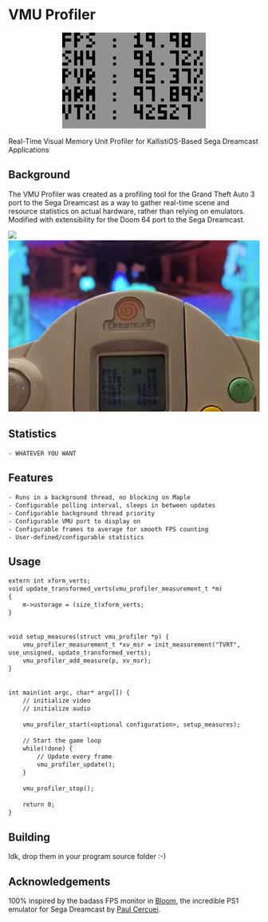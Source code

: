 # VMU Profiler
<center><img src="images/closeup.png"></center>

Real-Time Visual Memory Unit Profiler for KallistiOS-Based Sega Dreamcast Applications

## Background
The VMU Profiler was created as a profiling tool for the Grand Theft Auto 3 port to the Sega Dreamcast as a way to gather real-time scene and resource statistics on actual hardware, rather than relying on emulators. Modified with extensibility for the Doom 64 port to the Sega Dreamcast.

<img src="images/gta3.png">

<img src="images/doom64vmu.png">


## Statistics
    - WHATEVER YOU WANT

## Features
    - Runs in a background thread, no blocking on Maple
    - Configurable polling interval, sleeps in between updates
    - Configurable background thread priority
    - Configurable VMU port to display on
    - Configurable frames to average for smooth FPS counting
    - User-defined/configurable statistics

## Usage
	extern int xform_verts;
	void update_transformed_verts(vmu_profiler_measurement_t *m)
	{
		m->ustorage = (size_t)xform_verts;
	}


	void setup_measures(struct vmu_profiler *p) {
		vmu_profiler_measurement_t *xv_msr = init_measurement("TVRT", use_unsigned, update_transformed_verts);
		vmu_profiler_add_measure(p, xv_msr);
	}


	int main(int argc, char* argv[]) {
		// initialize video
		// initialize audio

		vmu_profiler_start(<optional configuration>, setup_measures);

		// Start the game loop
		while(!done) {
			// Update every frame
			vmu_profiler_update();
		}

		vmu_profiler_stop();

		return 0;
	}

## Building
Idk, drop them in your program source folder :-)

## Acknowledgements
100% inspired by the badass FPS monitor in [Bloom](https://github.com/pcercuei/bloom), the incredible PS1 emulator for Sega Dreamcast by [Paul Cercuei](https://github.com/pcercuei).
